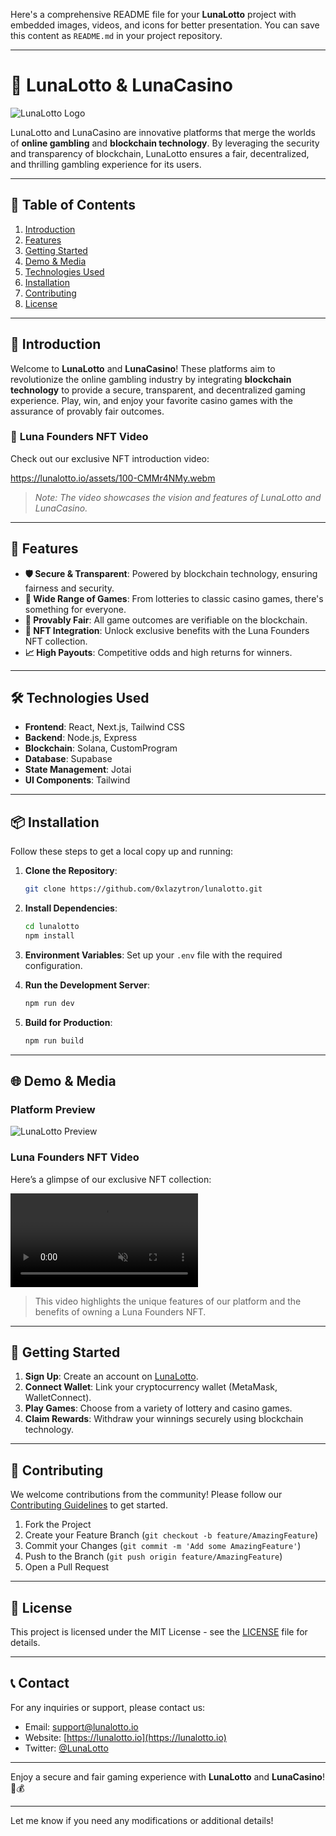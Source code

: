 Here's a comprehensive README file for your **LunaLotto** project with embedded images, videos, and icons for better presentation. You can save this content as `README.md` in your project repository.

---

# 🌙 **LunaLotto & LunaCasino**

![LunaLotto Logo](https://lunalotto.io/assets/logo-CB0Gq63Z.svg)

LunaLotto and LunaCasino are innovative platforms that merge the worlds of **online gambling** and **blockchain technology**. By leveraging the security and transparency of blockchain, LunaLotto ensures a fair, decentralized, and thrilling gambling experience for its users.

---

## 📜 **Table of Contents**

1. [Introduction](#introduction)
2. [Features](#features)
3. [Getting Started](#getting-started)
4. [Demo & Media](#demo--media)
5. [Technologies Used](#technologies-used)
6. [Installation](#installation)
7. [Contributing](#contributing)
8. [License](#license)

---

## 🌟 **Introduction**

Welcome to **LunaLotto** and **LunaCasino**! These platforms aim to revolutionize the online gambling industry by integrating **blockchain technology** to provide a secure, transparent, and decentralized gaming experience. Play, win, and enjoy your favorite casino games with the assurance of provably fair outcomes.

### 🎥 **Luna Founders NFT Video**

Check out our exclusive NFT introduction video:

https://lunalotto.io/assets/100-CMMr4NMy.webm

> _Note: The video showcases the vision and features of LunaLotto and LunaCasino._

---

## 🚀 **Features**

- **🛡️ Secure & Transparent**: Powered by blockchain technology, ensuring fairness and security.
- **🎰 Wide Range of Games**: From lotteries to classic casino games, there's something for everyone.
- **💸 Provably Fair**: All game outcomes are verifiable on the blockchain.
- **🔗 NFT Integration**: Unlock exclusive benefits with the Luna Founders NFT collection.
- **📈 High Payouts**: Competitive odds and high returns for winners.

---

## 🛠️ **Technologies Used**

- **Frontend**: React, Next.js, Tailwind CSS
- **Backend**: Node.js, Express
- **Blockchain**: Solana, CustomProgram
- **Database**: Supabase
- **State Management**: Jotai
- **UI Components**: Tailwind

---

## 📦 **Installation**

Follow these steps to get a local copy up and running:

1. **Clone the Repository**:

   ```bash
   git clone https://github.com/0xlazytron/lunalotto.git
   ```

2. **Install Dependencies**:

   ```bash
   cd lunalotto
   npm install
   ```

3. **Environment Variables**:
   Set up your `.env` file with the required configuration.

4. **Run the Development Server**:

   ```bash
   npm run dev
   ```

5. **Build for Production**:
   ```bash
   npm run build
   ```

---

## 🌐 **Demo & Media**

### **Platform Preview**

![LunaLotto Preview](https://lunalotto.io/assets/preview.png)

### **Luna Founders NFT Video**

Here’s a glimpse of our exclusive NFT collection:

<video src="https://lunalotto.io/assets/100-CMMr4NMy.webm" autoplay loop muted playsinline></video>

> This video highlights the unique features of our platform and the benefits of owning a Luna Founders NFT.

---

## 🧩 **Getting Started**

1. **Sign Up**: Create an account on [LunaLotto](https://lunalotto.io).
2. **Connect Wallet**: Link your cryptocurrency wallet (MetaMask, WalletConnect).
3. **Play Games**: Choose from a variety of lottery and casino games.
4. **Claim Rewards**: Withdraw your winnings securely using blockchain technology.

---

## 🤝 **Contributing**

We welcome contributions from the community! Please follow our [Contributing Guidelines](CONTRIBUTING.md) to get started.

1. Fork the Project
2. Create your Feature Branch (`git checkout -b feature/AmazingFeature`)
3. Commit your Changes (`git commit -m 'Add some AmazingFeature'`)
4. Push to the Branch (`git push origin feature/AmazingFeature`)
5. Open a Pull Request

---

## 📄 **License**

This project is licensed under the MIT License - see the [LICENSE](LICENSE) file for details.

---

## 📞 **Contact**

For any inquiries or support, please contact us:

- Email: support@lunalotto.io
- Website: [https://lunalotto.io](https://lunalotto.io)
- Twitter: [@LunaLotto](https://twitter.com/LunaLotto)

---

Enjoy a secure and fair gaming experience with **LunaLotto** and **LunaCasino**! 🚀💰

---

Let me know if you need any modifications or additional details!
